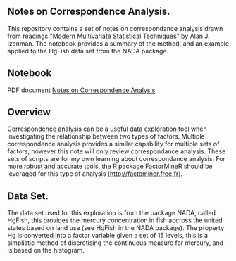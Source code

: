 ## Notes on Correspondence Analysis.

This repository contains a set of notes on correspondance analysis drawn from readings "Modern Multivariate Statistical Techniques" by Alan J. Izenman. The notebook provides a summary of the method, and an example applied to the HgFish data set from the NADA package.

## Notebook

PDF document [Notes on Correspondence Analysis](https://github.com/cxd/correspondance/blob/master/notes_on_correspondance_analysis.pdf).

## Overview

Correspondence analysis can be a useful data exploration tool when investigating the relationship between two types of factors.
Multiple correspondence analysis provides a similar capability for multiple sets of factors, however this note will only review correspondance analysis.
These sets of scripts are for my own learning about correspondance analysis. For more robust and accurate tools, the R package FactorMineR should be leveraged for this type of analysis (http://factominer.free.fr).

## Data Set.

The data set used for this exploration is from the package NADA, called HgFish, this provides the mercury concentration in fish accross the united states based on land use (see HgFish in the NADA package).
The property Hg is converted into a factor variable given a set of 15 levels, this is a simplistic method of discretising the continuous measure for mercury, and is based on the histogram. 

